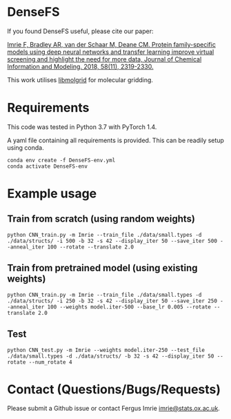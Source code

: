 # DenseFS

If you found DenseFS useful, please cite our paper:

[Imrie F, Bradley AR, van der Schaar M, Deane CM. Protein family-specific models using deep neural networks and transfer learning improve virtual screening and highlight the need for more data, Journal of Chemical Information and Modeling. 2018, 58(11), 2319-2330.](https://pubs.acs.org/doi/10.1021/acs.jcim.8b00350)

This work utilises [libmolgrid](https://pubs.acs.org/doi/10.1021/acs.jcim.9b01145) for molecular gridding.

# Requirements

This code was tested in Python 3.7 with PyTorch 1.4.

A yaml file containing all requirements is provided. This can be readily setup using conda.

```
conda env create -f DenseFS-env.yml
conda activate DenseFS-env
```

# Example usage

## Train from scratch (using random weights)
```
python CNN_train.py -m Imrie --train_file ./data/small.types -d ./data/structs/ -i 500 -b 32 -s 42 --display_iter 50 --save_iter 500 --anneal_iter 100 --rotate --translate 2.0
```

## Train from pretrained model (using existing weights)
```
python CNN_train.py -m Imrie --train_file ./data/small.types -d ./data/structs/ -i 250 -b 32 -s 42 --display_iter 50 --save_iter 250 --anneal_iter 100 --weights model.iter-500 --base_lr 0.005 --rotate --translate 2.0
```

## Test
```
python CNN_test.py -m Imrie --weights model.iter-250 --test_file ./data/small.types -d ./data/structs/ -b 32 -s 42 --display_iter 50 --rotate --num_rotate 4
```

# Contact (Questions/Bugs/Requests)

Please submit a Github issue or contact Fergus Imrie [imrie@stats.ox.ac.uk](mailto:imrie@stats.ox.ac.uk).
